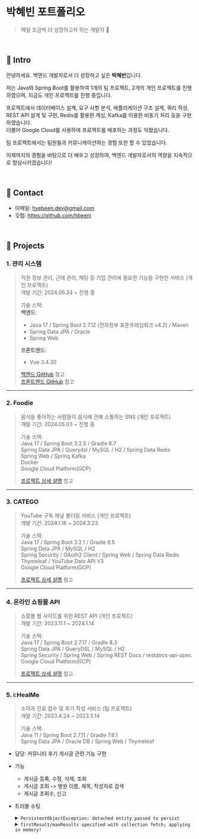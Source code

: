 # 박혜빈 포트폴리오
> 매일 조금씩 더 성장하고자 하는 개발자 :seedling:

<br>

## :pushpin: Intro
안녕하세요. 백엔드 개발자로서 더 성장하고 싶은 **박혜빈**입니다.

저는 Java와 Spring Boot를 활용하여 1개의 팀 프로젝트, 2개의 개인 프로젝트를 진행하였으며, 지금도 개인 프로젝트를 진행 중입니다.

프로젝트에서 데이터베이스 설계, 요구 사항 분석, 애플리케이션 구조 설계, 쿼리 작성, REST API 설계 및 구현, Redis를 활용한 캐싱, Kafka를 이용한 비동기 처리 등을 구현하였습니다.  
더불어 Google Cloud를 사용하여 프로젝트를 배포하는 과정도 익혔습니다.

팀 프로젝트에서는 팀원들과 커뮤니케이션하는 경험 또한 할 수 있었습니다.

이제까지의 경험을 바탕으로 더 배우고 성장하여, 백엔드 개발자로서의 역량을 지속적으로 향상시키겠습니다!

<br>

## :pushpin: Contact
- 이메일: hyebeen.dev@gmail.com
- 깃헙: https://github.com/hbeeni

<br>

## :pushpin: Projects

### 1. 관리 시스템
>직원 정보 관리, 근태 관리, 채팅 등 기업 관리에 필요한 기능을 구현한 서비스 (개인 프로젝트)  
>개발 기간: 2024.06.24 ~ 진행 중  
>  
>기술 스택:  
>**백엔드**:  
>- Java 17 / Spring Boot 2.7.12 (전자정부 표준프레임워크 v4.2) / Maven  
>- Spring Data JPA / Oracle  
>- Spring Web
>  
>**프론트엔드**:  
>- Vue 3.4.30  
>
>[백엔드 GitHub](https://github.com/hbeeni/management-system-server) 참고  
>[프론트엔드 GitHub](https://github.com/hbeeni/management-system-front) 참고  

---

### 2. Foodie  
>음식을 좋아하는 사람들이 음식에 관해 소통하는 SNS (개인 프로젝트)  
>개발 기간: 2024.05.03 ~ 진행 중  
>  
>기술 스택:  
>Java 17 / Spring Boot 3.2.5 / Gradle 8.7  
>Spring Data JPA / Querydsl / MySQL / H2 / Spring Data Redis  
>Spring Web / Spring Kafka  
>Docker  
>Google Cloud Platform(GCP)  
>  
>[프로젝트 상세 설명](https://github.com/hbeeni/foodie-server) 참고  

---

### 3. CATEGO
>YouTube 구독 채널 폴더링 서비스 (개인 프로젝트)  
>개발 기간: 2024.1.16 ~ 2024.3.23  
>  
>기술 스택:  
>Java 17 / Spring Boot 3.2.1 / Gradle 8.5  
>Spring Data JPA / MySQL / H2  
>Spring Security / OAuth2 Client / Spring Web / Spring Data Redis  
>Thymeleaf / YouTube Data API V3  
>Google Cloud Platform(GCP)  
>  
>[프로젝트 상세 설명](https://github.com/hbeeni/catego) 참고

---

### 4. 온라인 쇼핑몰 API
>쇼핑몰 웹 사이트를 위한 REST API (개인 프로젝트)  
>개발 기간: 2023.11.1 ~ 2024.1.14  
>  
>기술 스택:  
>Java 17 / Spring Boot 2.7.17 / Gradle 8.3  
>Spring Data JPA / QueryDSL / MySQL / H2  
>Spring Security / Spring Web / Spring REST Docs / restdocs-api-apec  
>Google Cloud Platform(GCP)  
>  
>[프로젝트 상세 설명](https://github.com/hbeeni/online-store) 참고

---

### 5. i:HealMe
>소아과 진료 접수 및 후기 작성 서비스 (팀 프로젝트)  
>개발 기간: 2023.4.24 ~ 2023.5.14  
>  
>기술 스택:  
>Java 11 / Spring Boot 2.7.11 / Gradle 7.6.1  
>Spring Data JPA / Oracle DB / Spring Web / Thymeleaf

- 담당: 커뮤니티 후기 게시글 관련 기능 구현
- 기능
  - 게시글 등록, 수정, 삭제, 조회
  - 게시글 조회 -> 병원 이름, 제목, 작성자로 검색
  - 게시글 조회수, 신고
- 트러블 슈팅

  <details>
  <summary><code>PersistentObjectException: detached entity passed to persist</code></summary>
  <div markdown="1">
  
  - 문제: Post 저장 시 이미 저장된 User를 또 저장하기 때문에 문제가 발생함
  - 해결: `cascade = CascadeType.ALL` 설정을 삭제함
  
  </div>
  </details>

  <details>
  <summary><code>firstResult/maxResults specified with collection fetch; applying in memory!</code></summary>
  <div markdown="1">
  
  - 문제: `Post` 조회 시 `Comment` fetch join과 pagination을 같이 사용했음 -> 이 때 모든 데이터를 전부 가져와 메모리에서 걸러내서 문제가 발생함
  - 해결: Batch size를 설정함
    ```java
    public class Post {

        //...
    
        @OneToMany(mappedBy = "post", orphanRemoval = true, fetch = FetchType.LAZY)
        @BatchSize(size = 10) //추가
        private List<Comment> comments = new ArrayList<>();
    }
    ```
    
  </div>
  </details>
